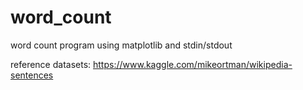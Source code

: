 # word_count
word count program using matplotlib and stdin/stdout

reference datasets: https://www.kaggle.com/mikeortman/wikipedia-sentences
